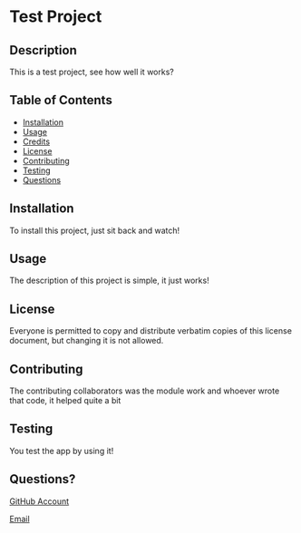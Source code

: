 
  # Test Project

  

  ## Description 

  This is a test project, see how well it works?

  ## Table of Contents

  * [Installation](#installation)
  * [Usage](#usage)
  * [Credits](#credits)
  * [License](#license)
  * [Contributing](#contributing)
  * [Testing](#testing)
  * [Questions](#questions)


  ## Installation

  To install this project, just sit back and watch!

  ## Usage 

  The description of this project is simple, it just works!
  
  ## License

  

  Everyone is permitted to copy and distribute verbatim copies of this license document, but changing it is not allowed.
  
## Contributing

The contributing collaborators was the module work and whoever wrote that code, it helped quite a bit
  ## Testing

  You test the app by using it!

  ## Questions?

  [GitHub Account](https://github.com/johndavis92790/)

  [Email](mailto:test@gmail.com)

